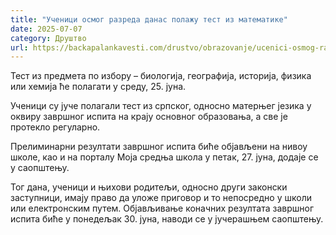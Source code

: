 ```yaml
---
title: "Ученици осмог разреда данас полажу тест из математике"
date: 2025-07-07
category: Друштво
url: https://backapalankavesti.com/drustvo/obrazovanje/ucenici-osmog-razreda-danas-polazu-test-iz-matematike/
---
```


Тест из предмета по избору – биологија, географија, историја, физика или хемија ће полагати у среду, 25. јуна.

Ученици су јуче полагали тест из српског, односно матерњег језика у оквиру завршног испита на крају основног образовања, а све је протекло регуларно.

Прелиминарни резултати завршног испита биће објављени на нивоу школе, као и на порталу Моја средња школа у петак, 27. јуна, додаје се у саопштењу.

Тог дана, ученици и њихови родитељи, односно други законски заступници, имају право да уложе приговор и то непосредно у школи или електронским путем. Објављивање коначних резултата завршног испита биће у понедељак 30. јуна, наводи се у јучерашњем саопштењу.
